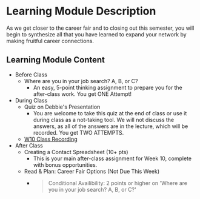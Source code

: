# Learning Module Description

As we get closer to the career fair and to closing out this semester, you will begin to synthesize all that you have learned to expand your network by making fruitful career connections.

## Learning Module Content

- Before Class
  - Where are you in your job search? A, B, or C?
    - An easy, 5-point thinking assignment to prepare you for the after-class work. You get ONE Attempt!
- During Class
  - Quiz on Debbie's Presentation
    - You are welcome to take this quiz at the end of class or use it during class as a not-taking tool. We will not discuss the answers, as all of the answers are in the lecture, which will be recorded. You get TWO ATTEMPTS.
  - [W10 Class Recording](https://learn-us-east-1-prod-fleet02-xythos.content.blackboardcdn.com/5df2c00b32acb/234230?X-Blackboard-Expiration=1611694800000&X-Blackboard-Signature=nQ1MRv44YGWTs%2Bxs3E%2FwSyRjXaZgU9p1Ji0Zx47R0XU%3D&X-Blackboard-Client-Id=304933&response-cache-control=private%2C%20max-age%3D21600&response-content-disposition=inline%3B%20filename%2A%3DUTF-8%27%27W10%2520Class%2520Recording.mp4&response-content-type=video%2Fmp4&X-Amz-Algorithm=AWS4-HMAC-SHA256&X-Amz-Date=20210126T150000Z&X-Amz-SignedHeaders=host&X-Amz-Expires=21600&X-Amz-Credential=AKIAZH6WM4PL5SJBSTP6%2F20210126%2Fus-east-1%2Fs3%2Faws4_request&X-Amz-Signature=ab347bd2877be124f79f37cdecaa368e9b40a34f331b51864d85fd48e8759222)
- After Class
  - Creating a Contact Spreadsheet (10+ pts)
    - This is your main after-class assignment for Week 10, complete with bonus opportunities.
  - Read & Plan: Career Fair Options (Not Due This Week)
    - > Conditional Availibility: 2 points or higher on 'Where are you in your job search? A, B, or C?'
